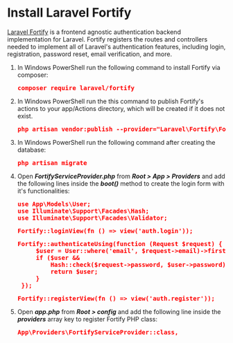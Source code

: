 # Install Laravel Fortify

[Laravel Fortify](https://laravel.com/docs/8.x/fortify#installation "Laravel Fortify") is a frontend agnostic authentication backend implementation for Laravel. Fortify registers the routes and controllers needed to implement all of Laravel's authentication features, including login, registration, password reset, email verification, and more.

1. In Windows PowerShell run the following command to install Fortify via composer:

    <span style="color:red; font-weight:bold;">
        <pre>composer require laravel/fortify</pre>
    </span>

2. In Windows PowerShell run the this command to publish Fortify's actions to your app/Actions directory, which will be created if it does not exist.

    <span style="color:red; font-weight:bold;">
        <pre>php artisan vendor:publish --provider="Laravel\Fortify\FortifyServiceProvider"</pre>
    </span>

3. In Windows PowerShell run the following command after creating the database:

    <span style="color:red; font-weight:bold;">
        <pre>php artisan migrate</pre>
    </span>

4. Open <span style="font-style:italic; font-weight:bold;">FortifyServiceProvider.php</span> from <span style="font-style:italic; font-weight:bold;">Root > App > Providers</span> and add the following lines inside the <span style="font-style:italic; font-weight:bold;">boot()</span> method to create the login form with it's functionalities:

    <span style="color:red; font-weight:bold;">
        <pre>use App\Models\User;<br>use Illuminate\Support\Facades\Hash;<br>use Illuminate\Support\Facades\Validator;</pre>
    </span>

    <span style="color:red; font-weight:bold;">
        <pre>Fortify::loginView(fn () => view('auth.login'));</pre>
    </span>

    <span style="color:red; font-weight:bold;">
        <pre>Fortify::authenticateUsing(function (Request $request) {
        $user = User::where('email', $request->email)->first();
        if ($user &&
            Hash::check($request->password, $user->password)) {
            return $user;
        }
    });</pre>
    </span>

    <span style="color:red; font-weight:bold;">
        <pre>Fortify::registerView(fn () => view('auth.register'));</pre>
    </span>

5. Open <span style="font-style:italic; font-weight:bold;">app.php</span> from <span style="font-style:italic; font-weight:bold;">Root > config</span> and add the following line inside the <span style="font-style:italic; font-weight:bold;">providers</span> array key to register Fortify PHP class:

    <span style="color:red; font-weight:bold;">
        <pre>App\Providers\FortifyServiceProvider::class,</pre>
    </span>